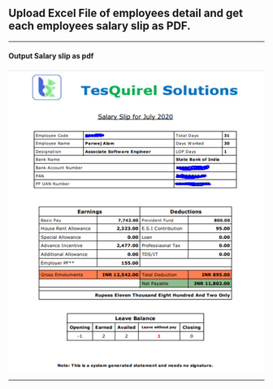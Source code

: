 
## Upload <b>Excel File</b> of employees detail and get each employees salary slip as PDF.

--------------------------------------------------------------------------------------------------------------------------------
<h4> Output Salary slip as pdf </h4>

  ![](salary_image.png)

--------------------------------------------------------------------------------------------------------------------------------

